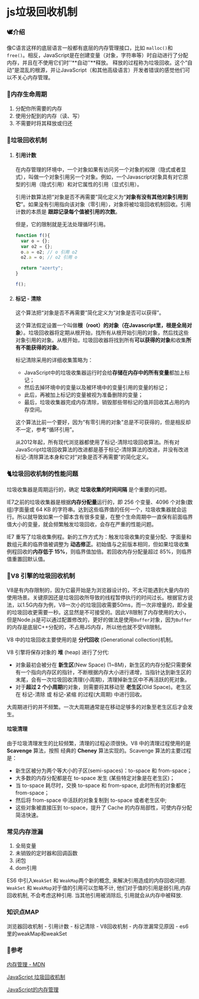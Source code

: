 # js垃圾回收机制

### 🕊介绍

像C语言这样的底层语言一般都有底层的内存管理接口，比如 `malloc()`和`free()`。相反，JavaScript是在创建变量（对象，字符串等）时自动进行了分配内存，并且在不使用它们时''**自动''**释放。 释放的过程称为垃圾回收。这个“自动”是混乱的根源，并让JavaScript（和其他高级语言）开发者错误的感觉他们可以不关心内存管理。

### 🐇内存生命周期

1. 分配你所需要的内存
2. 使用分配到的内存（读、写）
3. 不需要时将其释放或归还

### 🦢垃圾回收机制

1. #### 引用计数

   在内存管理的环境中，一个对象如果有访问另一个对象的权限（隐式或者显式），叫做一个对象引用另一个对象。例如，一个Javascript对象具有对它原型的引用（隐式引用）和对它属性的引用（显式引用）。

   引用计数算法把“对象是否不再需要”简化定义为“**对象有没有其他对象引用到它**”。如果没有引用指向该对象（零引用），对象将被垃圾回收机制回收。引用计数的本质是 **跟踪记录每个值被引用的次数**。

   但是，它的限制就是无法处理循环引用。

   ```js
   function f(){
     var o = {};
     var o2 = {};
     o.a = o2; // o 引用 o2
     o2.a = o; // o2 引用 o
   
     return "azerty";
   }
   
   f();
   ```

2. #### 标记 - 清除

   这个算法把“对象是否不再需要”简化定义为“对象是否可以获得”。

   这个算法假定设置一个叫做**根（root）**的对象（在Javascript里，根是**全局对象**）。垃圾回收器将定期从根开始，找所有从根开始引用的对象，然后找这些对象引用的对象。从根开始，垃圾回收器将找到所有**可以获得的对象**和收集**所有不能获得的对象**。

   标记清除采用的详细收集策略为：

   - JavaScript中的垃圾收集器运行时会给**存储在内存中的所有变量**都加上标记；
   - 然后去掉环境中的变量以及被环境中的变量引用的变量的标记；
   - 此后，再被加上标记的变量被视为准备删除的变量；
   - 最后，垃圾收集器完成内存清除，销毁那些带标记的值并回收其占用的内存空间。

   这个算法比前一个要好，因为“有零引用的对象”总是不可获得的，但是相反却不一定，参考“循环引用”。

   从2012年起，所有现代浏览器都使用了标记-清除垃圾回收算法。所有对JavaScript垃圾回收算法的改进都是基于标记-清除算法的改进，并没有改进标记-清除算法本身和它对“对象是否不再需要”的简化定义。

### 🐈垃圾回收机制的性能问题

垃圾收集器是周期运行的，确定 **垃圾收集的时间间隔** 是个重要的问题。

IE7之前的垃圾收集器是根据**内存分配量**运行的，即 256 个变量、4096 个对象(数组)字面量或 64 KB 的字符串。达到这些临界值的任何一个，垃圾收集器就会运行。所以就导致如果一个脚本含有很多变量，在整个生命周期中一直保有前面临界值大小的变量，就会频繁触发垃圾回收，会存在严重的性能问题。

IE7 重写了垃圾收集例程。新的工作方式为：触发垃圾收集的变量分配、字面量和数组元素的临界值被调整为 **动态修正**。初始值与之前版本相同，但如果垃圾收集例程回收的**内存低于 15%**，则临界值加倍。若回收内存分配量超过 85%，则临界值重置回默认值。

### 🐩V8 引擎的垃圾回收机制

V8是有内存限制的，因为它最开始是为浏览器设计的，不太可能遇到大量内存的使用场景。关键原因还是垃圾回收所导致的线程暂停执行的时间过长。根据官方说法，以1.5G内存为例，V8一次小的垃圾回收需要50ms，而一次非增量的，即全量的垃圾回收更需要一秒。这显然是不可接受的。因此V8限制了内存使用的大小，但是Node.js是可以通过配置修改的，更好的做法是使用`Buffer`对象，因为`Buffer`的内存是底层C++分配的，不占用JS内存，所以他也就不受V8限制。

V8 中的垃圾回收主要使用的是 **分代回收** (Generational collection)机制。

V8 引擎将保存对象的 **堆** (heap) 进行了分代:

- 对象最初会被分在 **新生区**(New Space) (1~8M)，新生区的内存分配只需要保有一个指向内存区的指针，不断根据内存大小进行递增，当指针达到新生区的末尾，会有一次垃圾回收清理(小周期)，清理掉新生区中不再活跃的死对象。
- 对于**超过 2 个小周期**的对象，则需要将其移动至 **老生区**(Old Space)。老生区在 标记-清除 或 标记-紧缩 的过程(大周期) 中进行回收。

大周期进行的并不频繁。一次大周期通常是在移动足够多的对象至老生区后才会发生。

#### 垃圾清理

由于垃圾清理发生的比较频繁，清理的过程必须很快。V8 中的清理过程使用的是 **Scavenge** 算法，按照 经典的 **Cheney** 算法实现的。Scavenge 算法的主要过程是：

- 新生区被分为两个等大小的子区(semi-spaces)：to-space 和 from-space；
- 大多数的内存分配都是在 to-space 发生 (某些特定对象是在老生区)；
- 当 to-space 耗尽时，交换 to-space 和 from-space, 此时所有的对象都在 from-space；
- 然后将 from-space 中活跃的对象复制到 to-space 或者老生区中;
- 这些对象被直接压到 to-space，提升了 Cache 的内存局部性，可使内存分配简洁快速。

### 常见内存泄漏

1. 全局变量
2. 未销毁的定时器和回调函数
3. 闭包
4. dom引用

ES6 中引入`WeakSet` 和 `WeakMap`两个新的概念, 来解决引用造成的内存回收问题. `WeakSet` 和 `WeakMap`对于值的引用可以忽略不计, 他们对于值的引用是弱引用,内存回收机制, 不会考虑这种引用. 当其他引用被消除后, 引用就会从内存中被释放.

### 知识点MAP

浏览器回收机制 - 引用计数 - 标记清除 - V8回收机制 - 内存泄漏常见原因 - es6里的weakMap和weakSet

### 🐏参考

[内存管理 - MDN](https://developer.mozilla.org/zh-CN/docs/Web/JavaScript/Memory_Management)

[JavaScript 垃圾回收机制](https://juejin.im/post/5cf4d12ee51d45775746b8ea)

[JavaScript的内存管理](https://juejin.im/post/5e2155cee51d4552455a8878)